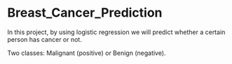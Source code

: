 # Breast_Cancer_Prediction

In this project, by using logistic regression we will predict whether a certain person has cancer or not.

Two classes: Malignant (positive) or Benign (negative).
